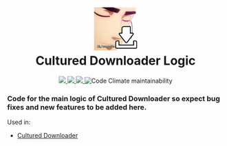 <h1 align="center">
<img src="https://raw.githubusercontent.com/KJHJason/Cultured-Downloader/main/res/cultured_downloader_logo.png" width="100px" height="100px" alt="Cultured Downloader Logo">
<br>
Cultured Downloader Logic
</h1>

<div align="center">
    <a href="https://github.com/KJHJason/Cultured-Downloader-Logic/releases">
        <img src="https://img.shields.io/github/v/release/KJHJason/Cultured-Downloader-Logic?include_prereleases&label=Latest%20Release" />
    </a>
    <a href="https://github.com/KJHJason/Cultured-Downloader-Logic/issues">
        <img src="https://img.shields.io/github/issues/KJHJason/Cultured-Downloader-Logic" />
    </a>
    <a href="https://github.com/KJHJason/Cultured-Downloader-Logic/pulls">
        <img src="https://img.shields.io/github/issues-pr/KJHJason/Cultured-Downloader-Logic" />
    </a>
    <img src="https://img.shields.io/codeclimate/maintainability/KJHJason/Cultured-Downloader-CLI" alt="Code Climate maintainability">
</div>

### Code for the main logic of Cultured Downloader so expect bug fixes and new features to be added here.

Used in:
- [Cultured Downloader](https://github.com/KJHJason/Cultured-Downloader)
